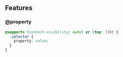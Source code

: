 ## Features

### @property

```css
@supports (content-visibility: auto) or (top: 1lh) {
  .selector {
    property: value;
  }
}
```
